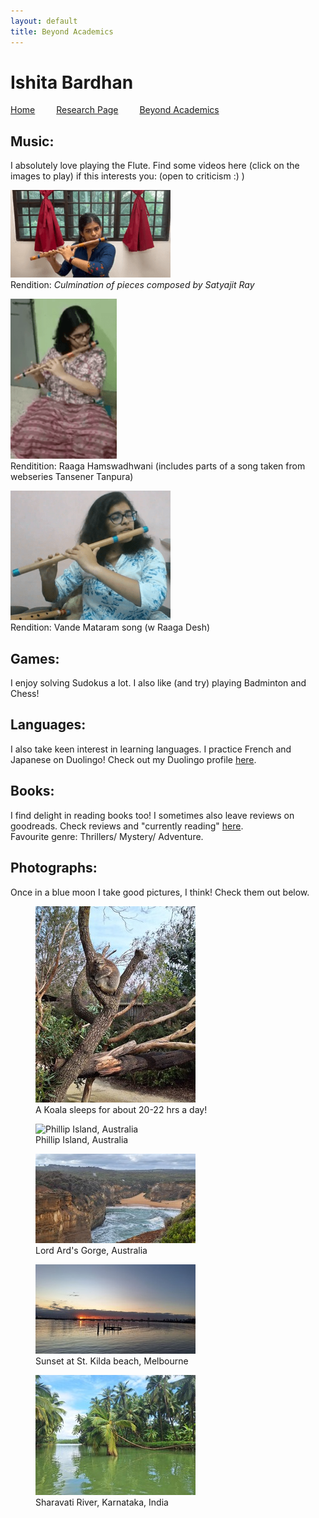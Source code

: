 ```yaml
---
layout: default
title: Beyond Academics
---
```


<h1>Ishita Bardhan</h1>

<a href="{{ '/index' | absolute_url }}" style="margin-right: 30px;">Home</a>
<a href="{{ '/research' | absolute_url }}" style="margin-right: 30px;">Research Page</a>
<a href="{{ '/beyond_acad' | absolute_url }}">Beyond Academics</a>
<br>

## Music:
I absolutely love playing the Flute. Find some videos here (click on the images to play) if this interests you:
(open to criticism :) )

[![Rendition: <i>Culmination of pieces composed by Satyajit Ray</i>](/videos/ray.png)](https://drive.google.com/file/d/1avKk2v_vQ50_hg5a5NHxJHhhsgD4EDHn/view)
<br>Rendition: <i>Culmination of pieces composed by Satyajit Ray</i>

[![Renditition: Raaga Hamswadhwani (includes parts of a song taken from webseries Tansener Tanpura)](/videos/hamsadhwani.png)](https://drive.google.com/file/d/1-JTvduLzlbcNpYBAtDRHQFnFXkzpS_em/view)
<br>Renditition: Raaga Hamswadhwani (includes parts of a song taken from webseries Tansener Tanpura)

[![Rendition: Vande Mataram song (w Raaga Desh)](/videos/vande_mataram.png)](https://drive.google.com/file/d/1HAEL_829KdnRQsKtHNkmddsGnOOumewH/view)
<br>Rendition: Vande Mataram song (w Raaga Desh)


## Games:
I enjoy solving Sudokus a lot. I also like (and try) playing Badminton and Chess!

## Languages:
I also take keen interest in learning languages. I practice French and Japanese on Duolingo! Check out my Duolingo profile [here](https://www.duolingo.com/profile/IshitaB28?via=share_profile_link).


## Books:
I find delight in reading books too! I sometimes also leave reviews on goodreads. Check reviews and "currently reading" [here](https://www.goodreads.com/user/show/93097846-ishita-bardhan).<br>
Favourite genre: Thrillers/ Mystery/ Adventure.


## Photographs:
Once in a blue moon I take good pictures, I think! Check them out below.

<figure>
  <img src="/images/koala.jpg" alt="A Koala sleeps for about 20-22 hrs a day!">
  <figcaption>A Koala sleeps for about 20-22 hrs a day!</figcaption>
</figure>
<figure>
  <img src="/images/phillip.jpg" alt="Phillip Island, Australia">
  <figcaption>Phillip Island, Australia</figcaption>
</figure>
<figure>
  <img src="/images/gorge.jpg" alt="Lord Ard's Gorge, Australia">
  <figcaption>Lord Ard's Gorge, Australia</figcaption>
</figure>
<figure>
  <img src="/images/kilda.jpg" alt="Sunset at St. Kilda beach, Melbourne">
  <figcaption>Sunset at St. Kilda beach, Melbourne</figcaption>
</figure>
<figure>
  <img src="/images/sharavati.jpg" alt="Sharavati River, Karnataka, India">
  <figcaption>Sharavati River, Karnataka, India</figcaption>
</figure>
